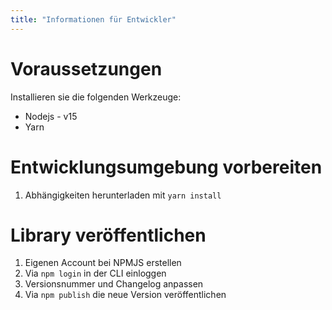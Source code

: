 ```yaml
---
title: "Informationen für Entwickler"
---
```


# Voraussetzungen

Installieren sie die folgenden Werkzeuge:

* Nodejs - v15
* Yarn

# Entwicklungsumgebung vorbereiten

1) Abhängigkeiten herunterladen mit `yarn install`

# Library veröffentlichen

1) Eigenen Account bei NPMJS erstellen
2) Via `npm login` in der CLI einloggen
3) Versionsnummer und Changelog anpassen
4) Via `npm publish` die neue Version veröffentlichen

